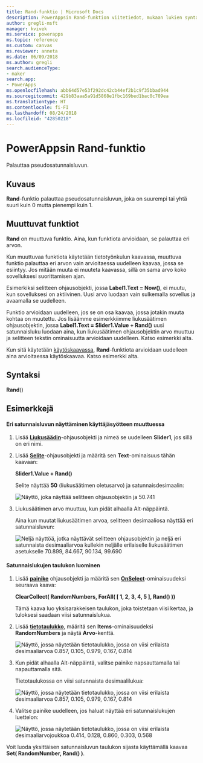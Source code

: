 ```yaml
---
title: Rand-funktio | Microsoft Docs
description: PowerAppsin Rand-funktion viitetiedot, mukaan lukien syntaksi
author: gregli-msft
manager: kvivek
ms.service: powerapps
ms.topic: reference
ms.custom: canvas
ms.reviewer: anneta
ms.date: 06/09/2018
ms.author: gregli
search.audienceType:
- maker
search.app:
- PowerApps
ms.openlocfilehash: abb64d57e53f292dc42cb44ef2b1c9f35bbad944
ms.sourcegitcommit: 429b83aaa5a91d5868e1fbc169bed1bac0c709ea
ms.translationtype: HT
ms.contentlocale: fi-FI
ms.lasthandoff: 08/24/2018
ms.locfileid: "42850218"
---
```

# <a name="rand-function-in-powerapps"></a>PowerAppsin Rand-funktio
Palauttaa pseudosatunnaisluvun.

## <a name="description"></a>Kuvaus
**Rand**-funktio palauttaa pseudosatunnaisluvun, joka on suurempi tai yhtä suuri kuin 0 mutta pienempi kuin 1.

## <a name="volatile-functions"></a>Muuttuvat funktiot
**Rand** on muuttuva funktio.  Aina, kun funktiota arvioidaan, se palauttaa eri arvon.  

Kun muuttuvaa funktiota käytetään tietotyönkulun kaavassa, muuttuva funktio palauttaa eri arvon vain arvioitaessa uudelleen kaavaa, jossa se esiintyy.  Jos mitään muuta ei muuteta kaavassa, sillä on sama arvo koko sovelluksesi suorittamisen ajan.

Esimerkiksi selitteen ohjausobjekti, jossa **Label1.Text = Now()**, ei muutu, kun sovelluksesi on aktiivinen.  Uusi arvo luodaan vain sulkemalla sovellus ja avaamalla se uudelleen.

Funktio arvioidaan uudelleen, jos se on osa kaavaa, jossa jotakin muuta kohtaa on muutettu.  Jos lisäämme esimerkkiimme liukusäätimen ohjausobjektin, jossa **Label1.Text = Slider1.Value + Rand()** uusi satunnaisluku luodaan aina, kun liukusäätimen ohjausobjektin arvo muuttuu ja selitteen tekstin ominaisuutta arvioidaan uudelleen.  Katso esimerkki alta.

Kun sitä käytetään [käytöskaavassa](../working-with-formulas-in-depth.md), **Rand**-funktiota arvioidaan uudelleen aina arvioitaessa käytöskaavaa.  Katso esimerkki alta.

## <a name="syntax"></a>Syntaksi
**Rand**()

## <a name="examples"></a>Esimerkkejä

#### <a name="display-a-different-random-number-as-user-input-changes"></a>Eri satunnaisluvun näyttäminen käyttäjäsyötteen muuttuessa
1. Lisää **[Liukusäädin](../controls/control-slider.md)**-ohjausobjekti ja nimeä se uudelleen **Slider1**, jos sillä on eri nimi.

1. Lisää **[Selite](../controls/control-text-box.md)**-ohjausobjekti ja määritä sen **Text**-ominaisuus tähän kaavaan:

    **Slider1.Value + Rand()**

    Selite näyttää **50** (liukusäätimen oletusarvo) ja satunnaisdesimaalin:

    ![Näyttö, joka näyttää selitteen ohjausobjektin ja 50.741](media/function-rand/rand-slider-1.png)

1. Liukusäätimen arvo muuttuu, kun pidät alhaalla Alt-näppäintä.

    Aina kun muutat liukusäätimen arvoa, selitteen desimaaliosa näyttää eri satunnaisluvun:

    ![Neljä näyttöä, jotka näyttävät selitteen ohjausobjektin ja neljä eri satunnaista desimaaliarvoa kullekin neljälle erilaiselle liukusäätimen asetukselle 70.899, 84.667, 90.134, 99.690](media/function-rand/rand-slider-results.png)

#### <a name="create-a-table-of-random-numbers"></a>Satunnaislukujen taulukon luominen
1. Lisää **[painike](../controls/control-button.md)** ohjausobjekti ja määritä sen **[OnSelect](../controls/properties-core.md)**-ominaisuudeksi seuraava kaava:

    **ClearCollect( RandomNumbers, ForAll( [ 1, 2, 3, 4, 5 ], Rand() ))**

    Tämä kaava luo yksisarakkeisen taulukon, joka toistetaan viisi kertaa, ja tuloksesi saadaan viisi satunnaislukua.

1. Lisää **[tietotaulukko](../controls/control-data-table.md)**, määritä sen **Items**-ominaisuudeksi **RandomNumbers** ja näytä **Arvo**-kenttä.

    ![Näyttö, jossa näytetään tietotaulukko, jossa on viisi erilaista desimaaliarvoa 0.857, 0.105, 0.979, 0.167, 0.814](media/function-rand/set-show-data.png)

1. Kun pidät alhaalla Alt-näppäintä, valitse painike napsauttamalla tai napauttamalla sitä.

    Tietotaulukossa on viisi satunnaista desimaalilukua:

    ![Näyttö, jossa näytetään tietotaulukko, jossa on viisi erilaista desimaaliarvoa 0.857, 0.105, 0.979, 0.167, 0.814](media/function-rand/rand-collection-1.png)

1. Valitse painike uudelleen, jos haluat näyttää eri satunnaislukujen luettelon:

    ![Näyttö, jossa näytetään tietotaulukko, jossa on viisi erilaista desimaaliarvojoukkoa 0.414, 0.128, 0.860, 0.303, 0.568](media/function-rand/rand-collection-2.png)

Voit luoda yksittäisen satunnaisluvun taulukon sijasta käyttämällä kaavaa **Set( RandomNumber, Rand() )**.
